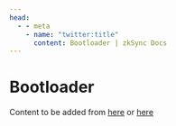 ```yaml
---
head:
  - - meta
    - name: "twitter:title"
      content: Bootloader | zkSync Docs
---
```


# Bootloader

Content to be added from [here](https://github.com/matter-labs/zksync-era/tree/main/docs/specs) or [here](https://zkstack.io/components)

